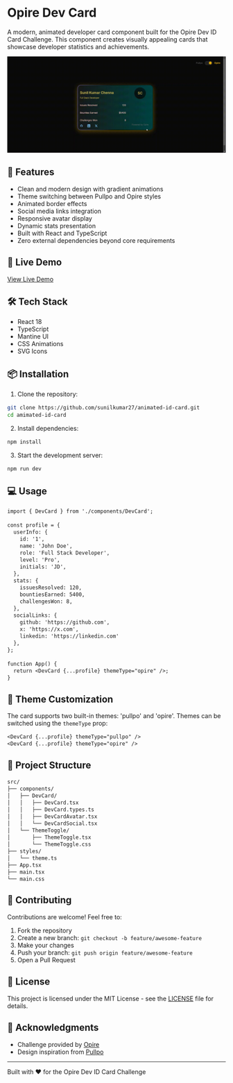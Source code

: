 # Opire Dev Card

A modern, animated developer card component built for the Opire Dev ID Card Challenge. This component creates visually appealing cards that showcase developer statistics and achievements.

![Dev Card Preview](demo.gif)

## 🌟 Features

- Clean and modern design with gradient animations
- Theme switching between Pullpo and Opire styles
- Animated border effects
- Social media links integration
- Responsive avatar display
- Dynamic stats presentation
- Built with React and TypeScript
- Zero external dependencies beyond core requirements

## 🚀 Live Demo

<a href="https://animated-id-card.vercel.app/" target="_blank">View Live Demo</a>

## 🛠️ Tech Stack

- React 18
- TypeScript
- Mantine UI
- CSS Animations
- SVG Icons

## 📦 Installation

1. Clone the repository:
```bash
git clone https://github.com/sunilkumar27/animated-id-card.git
cd amimated-id-card
```

2. Install dependencies:
```bash
npm install
```

3. Start the development server:
```bash
npm run dev
```

## 💻 Usage

```tsx
import { DevCard } from './components/DevCard';

const profile = {
  userInfo: {
    id: '1',
    name: 'John Doe',
    role: 'Full Stack Developer',
    level: 'Pro',
    initials: 'JD',
  },
  stats: {
    issuesResolved: 120,
    bountiesEarned: 5400,
    challengesWon: 8,
  },
  socialLinks: {
    github: 'https://github.com',
    x: 'https://x.com',
    linkedin: 'https://linkedin.com'
  },
};

function App() {
  return <DevCard {...profile} themeType="opire" />;
}
```

## 🎨 Theme Customization

The card supports two built-in themes: 'pullpo' and 'opire'. Themes can be switched using the `themeType` prop:

```tsx
<DevCard {...profile} themeType="pullpo" />
<DevCard {...profile} themeType="opire" />
```

## 📁 Project Structure

```
src/
├── components/
│   ├── DevCard/
│   │   ├── DevCard.tsx
│   │   ├── DevCard.types.ts
│   │   ├── DevCardAvatar.tsx
│   │   └── DevCardSocial.tsx
│   └── ThemeToggle/
│       ├── ThemeToggle.tsx
│       └── ThemeToggle.css
├── styles/
│   └── theme.ts
├── App.tsx
├── main.tsx
└── main.css
```

## 🤝 Contributing

Contributions are welcome! Feel free to:

1. Fork the repository
2. Create a new branch: `git checkout -b feature/awesome-feature`
3. Make your changes
4. Push your branch: `git push origin feature/awesome-feature`
5. Open a Pull Request

## 📄 License

This project is licensed under the MIT License - see the [LICENSE](LICENSE) file for details.

## 🙏 Acknowledgments

- Challenge provided by [Opire](https://opire.dev)
- Design inspiration from [Pullpo](https://pullpo.io/products/devcard)

---
Built with ❤️ for the Opire Dev ID Card Challenge
